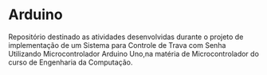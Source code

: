 # Arduino
Repositório destinado as atividades desenvolvidas durante o projeto de implementação de um Sistema para Controle de Trava com Senha
Utilizando Microcontrolador Arduino Uno,na matéria de Microcontrolador do curso de Engenharia da Computação.
